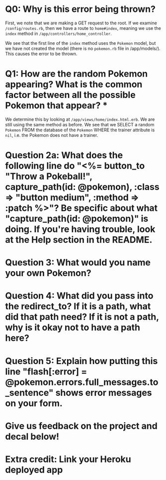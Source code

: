 # Q0: Why is this error being thrown?

  First, we note that we are making a GET request to the root. If we examine `/config/routes.rb`, then we have a route to `home#index`, meaning we use the `index` method in `/app/controllers/home_controller`.

  We see that the first line of the `index` method uses the `Pokemon` model, but we have not created the model (there is no `pokemon.rb` file in /app/models/). This causes the error to be thrown.

# Q1: How are the random Pokemon appearing? What is the common factor between all the possible Pokemon that appear? *

  We determine this by looking at `/app/views/home/index.html.erb`. We are still using the same method as before. We see that we SELECT a random `Pokemon` FROM the database of the `Pokemon` WHERE the trainer attribute is `nil`, i.e. the Pokemon does not have a trainer.

# Question 2a: What does the following line do "<%= button_to "Throw a Pokeball!", capture_path(id: @pokemon), :class => "button medium", :method => :patch %>"? Be specific about what "capture_path(id: @pokemon)" is doing. If you're having trouble, look at the Help section in the README.

# Question 3: What would you name your own Pokemon?

# Question 4: What did you pass into the redirect_to? If it is a path, what did that path need? If it is not a path, why is it okay not to have a path here?

# Question 5: Explain how putting this line "flash[:error] = @pokemon.errors.full_messages.to_sentence" shows error messages on your form.

# Give us feedback on the project and decal below!

# Extra credit: Link your Heroku deployed app

